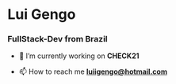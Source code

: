 <h1>Lui Gengo</h1>
<h3 align="left">FullStack-Dev from Brazil</h3>

- 🔭 I’m currently working on **CHECK21**

- 📫 How to reach me **luiigengo@hotmail.com**
